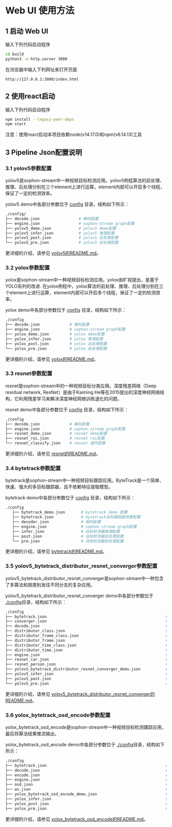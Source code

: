 # Web UI 使用方法

## 1 启动 Web UI
输入下列代码启动程序
```bash
cd build
python3 -m http.server 3000
```

在浏览器中输入下列网址来打开页面
```
http://127.0.0.1:3000/index.html
```

## 2 使用react启动
输入下列代码启动程序
```bash
npm install --legacy-peer-deps
npm start
```

注意：使用react启动本项目依赖node(v14.17.0)和npm(v6.14.13)工具

## 3 Pipeline Json配置说明
### 3.1 yolov5参数配置

yolov5是sophon-stream中一种视频目标检测应用。yolov5例程算法的前处理、推理、后处理分别在三个element上进行运算，element内部可以开启多个线程，保证了一定的检测效率。

yolov5 demo中各部分参数位于 [config](../../../samples/yolo5/config/) 目录，结构如下所示：

```bash
./config/
├── decode.json                 # 解码配置
├── engine.json                 # sophon-stream graph配置
├── yolov5_demo.json            # yolov5 demo配置
├── yolov5_infer.json           # yolov5 推理配置
├── yolov5_post.json            # yolov5 后处理配置
└── yolov5_pre.json             # yolov5 前处理配置
```
更详细的介绍，请参见 [yolov5的README.md](../../../samples/yolov5/README.md)。

### 3.2 yolox参数配置
yolox是sophon-stream中一种视频目标检测应用。yolox由旷视提出，是基于YOLO系列的改进.
在yolox例程中，yolox算法的前处理、推理、后处理分别在三个element上进行运算，element内部可以开启多个线程，保证了一定的检测效率。

yolox demo中各部分参数位于 [config](../../../samples/yolox/config/) 目录，结构如下所示：

```bash
./config
├── decode.json             # 解码配置
├── engine.json             # sophon-stream graph配置
├── yolox_demo.json         # yolox demo配置
├── yolox_infer.json        # yolox 推理配置
├── yolox_post.json         # yolox 后处理配置
└── yolox_pre.json          # yolox 前处理配置
```

更详细的介绍，请参见 [yolox的README.md](../../../samples/yolox/README.md)。

### 3.3 resnet参数配置
resnet是sophon-stream中的一种视频目标分类应用。深度残差网络（Deep residual network, ResNet）是由于Kaiming He等在2015提出的深度神经网络结构，它利用残差学习来解决深度神经网络训练退化的问题。

resnet demo中各部分参数位于 [config](../../../samples/resnet/config/) 目录，结构如下所示：

```bash
./config
├── decode.json             # 解码配置
├── engine.json             # sophon-stream graph配置
├── resnet_demo.json        # resnet demo配置
├── resnet_roi.json         # resnet roi配置
└── resnet_classify.json    # resnet 插件配置
```

更详细的介绍，请参见 [resnet的README.md](../../../samples/resnet/README.md)。

### 3.4 bytetrack参数配置
bytetrack是sophon-stream中一种视频目标跟踪应用。ByteTrack是一个简单、快速、强大的多目标跟踪器，且不依赖特征提取模型。

bytetrack demo中各部分参数位于 [config](../../../samples/bytetrack/config/) 目录，结构如下所示：

```bash
./config
   ├── bytetrack_demo.json       # bytetrack demo 配置
   ├── bytetrack.json            # bytetrack目标跟踪器参数配置
   ├── decoder.json              # 解码配置
   ├── engine.json               # sophon-stream graph配置
   ├── infer.json                # 目标检测器推理配置
   ├── post.json                 # 目标检测器后处理配置
   └── pre.json                  # 目标检测器前处理配置
```

更详细的介绍，请参见 [bytetrack的README.md](../../../samples/bytetrack/README.md)。

### 3.5 yolov5_bytetrack_distributor_resnet_converger参数配置
yolov5_bytetrack_distributor_resnet_converger是sophon-stream中一种包含了多算法和按类别发往不同分支的复杂应用。

yolov5_bytetrack_distributor_resnet_converger demo中各部分参数位于 [./config](../../../samples/yolov5_bytetrack_distributor_resnet_converger/config/)目录，结构如下所示：

```bash
./config
├── bytetrack.json                                                    # bytetrack跟踪算法配置
├── converger.json                                                    # 汇聚element配置
├── decode.json                                                       # 解码配置
├── distributor_class.json                                            # 每帧按类别分发
├── distributor_frame_class.json                                      # 跳帧按类别分发
├── distributor_frame.json                                            # 跳帧分发full frame
├── distributor_time_class.json                                       # 间隔时间按类别分发（默认）
├── distributor_time.json                                             # 间隔时间分发full frame
├── engine.json                                                       # graph配置
├── resnet_car.json                                                   # resnet 车辆颜色分类
├── resnet_person.json                                                # resnet 行人性别分类
├── yolov5_bytetrack_distributor_resnet_converger_demo.json           # demo配置
├── yolov5_infer.json                                                 # yolov5 推理配置
├── yolov5_post.json                                                  # yolov5 后处理配置
└── yolov5_pre.json                                                   # yolov5 前处理配置
```

更详细的介绍，请参见 [yolov5_bytetrack_distributor_resnet_converger的README.md](../../../samples/yolov5_bytetrack_distributor_resnet_converger/README.md)。

### 3.6 yolox_bytetrack_osd_encode参数配置
yolox_bytetrack_osd_encode是sophon-stream中一种视频目标检测跟踪应用，最后将算法结果推流输出。

yolox_bytetrack_osd_encode demo中各部分参数位于 [./config](../../../samples/yolox_bytetrack_osd_encode/config/)目录，结构如下所示：

```bash
./config
├── bytetrack.json                                                    # bytetrack跟踪算法配置
├── decode.json                                                       # 解码配置
├── encode.json                                                       # 编码配置
├── engine.json                                                       # graph配置
├── osd.json                                                          # 对具体某个element的配置细节
├── ws.json                                                           # websocket配置
├── yolox_bytetrack_osd_encode_demo.json                              # demo配置
├── yolox_infer.json                                                  # yolox 推理配置
├── yolox_post.json                                                   # yolox 后处理配置
├── yolox_pre.json                                                    # yolox 前处理配置
```

更详细的介绍，请参见 [yolox_bytetrack_osd_encode的README.md](../../../samples/yolox_bytetrack_osd_encode/README.md)。
